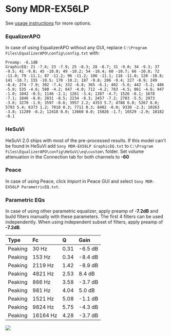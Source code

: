 # Sony MDR-EX56LP
See [usage instructions](https://github.com/jaakkopasanen/AutoEq#usage) for more options.

### EqualizerAPO
In case of using EqualizerAPO without any GUI, replace `C:\Program Files\EqualizerAPO\config\config.txt`
with:
```
Preamp: -6.1dB
GraphicEQ: 21 -7.6; 23 -7.9; 25 -8.3; 28 -8.7; 31 -9.0; 34 -9.3; 37 -9.5; 41 -9.8; 45 -10.0; 49 -10.2; 54 -10.4; 60 -10.7; 66 -10.8; 72 -11.0; 79 -11.1; 87 -11.2; 96 -11.2; 106 -11.1; 116 -11.0; 128 -10.8; 141 -10.7; 155 -10.5; 170 -10.2; 187 -9.8; 206 -9.4; 227 -8.9; 249 -8.4; 274 -7.9; 302 -7.4; 332 -6.8; 365 -6.1; 402 -5.6; 442 -5.2; 486 -5.0; 535 -4.6; 588 -4.2; 647 -4.0; 712 -4.2; 783 -4.5; 861 -4.6; 947 -1.0; 1042 -0.5; 1146 -2.1; 1261 -3.4; 1387 -4.7; 1526 -6.1; 1678 -7.1; 1846 -8.0; 2031 -8.5; 2234 -8.3; 2457 -7.2; 2703 -5.5; 2973 -3.6; 3270 -1.9; 3597 -0.6; 3957 2.2; 4353 5.7; 4788 6.0; 5267 6.0; 5793 5.4; 6373 1.2; 7010 0.3; 7711 0.3; 8482 -0.0; 9330 -2.3; 10263 -3.8; 11289 -0.2; 12418 0.0; 13660 0.0; 15026 -1.7; 16529 -2.9; 18182 -0.1
```

### HeSuVi
HeSuVi 2.0 ships with most of the pre-processed results. If this model can't be found in HeSuVi add
`Sony MDR-EX56LP GraphicEQ.txt` to `C:\Program Files\EqualizerAPO\config\HeSuVi\eq\custom\` folder.
Set volume attenuation in the Connection tab for both channels to **-60**

### Peace
In case of using Peace, click *Import* in Peace GUI and select `Sony MDR-EX56LP ParametricEQ.txt`.

### Parametric EQs
In case of using other parametric equalizer, apply preamp of **-7.2dB** and build filters manually
with these parameters. The first 4 filters can be used independently.
When using independent subset of filters, apply preamp of **-7.2dB**.

| Type    | Fc       |    Q | Gain    |
|:--------|:---------|:-----|:--------|
| Peaking | 30 Hz    | 0.31 | -6.5 dB |
| Peaking | 153 Hz   | 0.34 | -8.4 dB |
| Peaking | 2119 Hz  | 1.42 | -8.9 dB |
| Peaking | 4821 Hz  | 2.53 | 8.4 dB  |
| Peaking | 866 Hz   | 3.58 | -3.7 dB |
| Peaking | 981 Hz   | 4.04 | 5.0 dB  |
| Peaking | 1521 Hz  | 5.08 | -1.1 dB |
| Peaking | 9824 Hz  | 5.75 | -4.3 dB |
| Peaking | 16164 Hz | 4.28 | -3.7 dB |

![](https://raw.githubusercontent.com/jaakkopasanen/AutoEq/master/results/headphonecom/sbaf-serious/Sony%20MDR-EX56LP/Sony%20MDR-EX56LP.png)